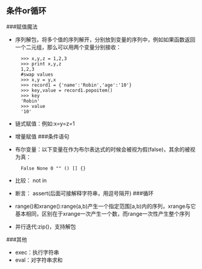 ## 条件or循环

###赋值魔法
- 序列解包，将多个值的序列解开，分别放到变量的序列中，例如如果函数返回一个二元组，那么可以用两个变量分别接收：
		
		>>> x,y,z = 1,2,3
		>>> print x,y,z
		1,2,3
		#swap values
		>>> x,y = y,x
		>>> record1 = {'name':'Robin','age':'10'}
		>>> key,value = record1.popoitem()
		>>> key
		'Robin'
		>>> value
		'10'

- 链式赋值：例如:x=y=z=1
- 增量赋值
###条件语句
- 布尔变量：以下变量在作为布尔表达式的时候会被视为假(false)，其余的被视为真：

		False None 0 "" () [] {}
- 比较： not in
- 断言： assert(后面可接解释字符串，用逗号隔开)
###循环
- range()和xrange():range(a,b)产生一个指定范围[a,b)内的序列，xrange与它基本相同，区别在于xrange一次产生一个数，而range一次性产生整个序列
- 并行迭代:zip()，支持解包

###其他
- exec：执行字符串
- eval：对字符串求和